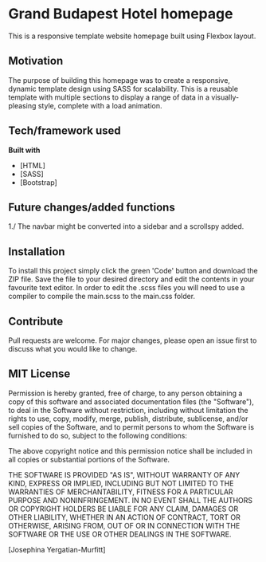 # Grand Budapest Hotel homepage
This is a responsive template website homepage built using Flexbox layout.

## Motivation
The purpose of building this homepage was to create a responsive, dynamic template design using SASS for scalability. This is a reusable template with multiple sections to display a range of data in a visually-pleasing style, complete with a load animation.

## Tech/framework used
<b>Built with</b>
- [HTML]
- [SASS]
- [Bootstrap]

## Future changes/added functions
1./ The navbar might be converted into a sidebar and a scrollspy added.

## Installation
To install this project simply click the green 'Code' button and download the ZIP file. Save the file to your desired directory and edit the contents in your favourite text editor. In order to edit the .scss files you will need to use a compiler to compile the main.scss to the main.css folder.

## Contribute
Pull requests are welcome. For major changes, please open an issue first to discuss what you would like to change.

## MIT License
Permission is hereby granted, free of charge, to any person obtaining a copy
of this software and associated documentation files (the "Software"), to deal
in the Software without restriction, including without limitation the rights
to use, copy, modify, merge, publish, distribute, sublicense, and/or sell
copies of the Software, and to permit persons to whom the Software is
furnished to do so, subject to the following conditions:

The above copyright notice and this permission notice shall be included in all
copies or substantial portions of the Software.

THE SOFTWARE IS PROVIDED "AS IS", WITHOUT WARRANTY OF ANY KIND, EXPRESS OR
IMPLIED, INCLUDING BUT NOT LIMITED TO THE WARRANTIES OF MERCHANTABILITY,
FITNESS FOR A PARTICULAR PURPOSE AND NONINFRINGEMENT. IN NO EVENT SHALL THE
AUTHORS OR COPYRIGHT HOLDERS BE LIABLE FOR ANY CLAIM, DAMAGES OR OTHER
LIABILITY, WHETHER IN AN ACTION OF CONTRACT, TORT OR OTHERWISE, ARISING FROM,
OUT OF OR IN CONNECTION WITH THE SOFTWARE OR THE USE OR OTHER DEALINGS IN THE
SOFTWARE.

[Josephina Yergatian-Murfitt]

